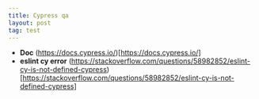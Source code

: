 ```yaml
---
title: Cypress qa
layout: post
tag: test
---
```


* **Doc** (https://docs.cypress.io/)[https://docs.cypress.io/]
* **eslint cy error**  (https://stackoverflow.com/questions/58982852/eslint-cy-is-not-defined-cypress)[https://stackoverflow.com/questions/58982852/eslint-cy-is-not-defined-cypress]